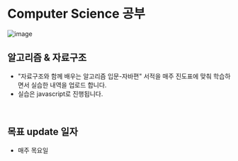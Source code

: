 # Computer Science 공부
![image](https://media.vlpt.us/images/hustle-dev/post/3c1e020d-8992-4b9e-a546-d5b77c5e9599/%E1%84%8B%E1%85%A1%E1%86%AF%E1%84%80%E1%85%A9%E1%84%85%E1%85%B5%E1%84%8C%E1%85%B3%E1%86%B7.png)
## 알고리즘 & 자료구조
- "자료구조와 함께 배우는 알고리즘 입문-자바편" 서적을 매주 진도표에 맞춰 학습하면서 실습한 내역을 업로드 합니다.
- 실습은 javascript로 진행됩니다.
<br>

## 목표 update 일자
- 매주 목요일